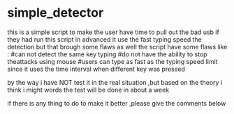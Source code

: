 # simple_detector
this is a simple script to make the user have time to pull out the bad usb if they had run this script in advanced
it use the fast typing speed the detection but that brough some flaws as well
the script have some flaws like :
#can not detect the same key typing 
#do not have the ability to stop theattacks using mouse 
#users can type as fast as the typing speed limit since it uses the time interval when different  key was pressed 

by the way i have NOT test it in the real situation ,but based on the theory i think i might words 
the test will be done in about a week

if there is any thing to do to make it better ,please give the comments below

